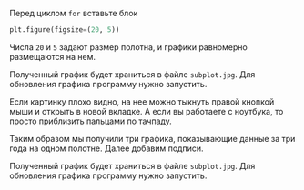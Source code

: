 Перед циклом `for` вставьте блок

```python
plt.figure(figsize=(20, 5))
```

Числа `20` и `5` задают размер полотна, и графики равномерно размещаются на нем.


Полученный график будет храниться в файле `subplot.jpg`. Для обновления графика программу нужно запустить.

Если картинку плохо видно, на нее можно тыкнуть правой кнопкой мыши и открыть в новой вкладке. А если вы работаете с ноутбука, то просто приблизить пальцами по тачпаду. 

Таким образом мы получили три графика, показывающие данные за три года на одном полотне. 
Далее добавим подписи.


Полученный график будет храниться в файле `subplot.jpg`. Для обновления графика программу нужно запустить.


